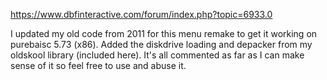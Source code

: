 https://www.dbfinteractive.com/forum/index.php?topic=6933.0

I updated my old code from 2011 for this menu remake to get it working on purebaisc 5.73 (x86). 
Added the diskdrive loading and depacker from my oldskool library (included here).  It's all commented as far as I can make sense of it so feel free to use and abuse it.
